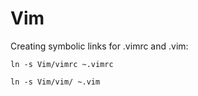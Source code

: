 # Vim
Creating symbolic links for .vimrc and .vim:

`ln -s Vim/vimrc ~.vimrc`

`ln -s Vim/vim/ ~.vim`
